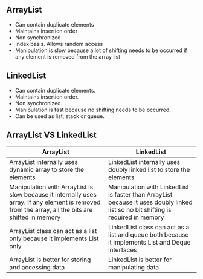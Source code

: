 ## ArrayList
* Can contain duplicate elements
* Maintains insertion order
* Non synchronized
* Index basis. Allows random access
* Manipulation is slow because a lot of shifting needs to be occurred if any element is removed from the array list

## LinkedList
* Can contain duplicate elements.
* Maintains insertion order.
* Non synchronized.
* Manipulation is fast because no shifting needs to be occurred.
* Can be used as list, stack or queue.

## ArrayList VS LinkedList
| **ArrayList** | **LinkedList** |
|------------|-------------|
| ArrayList internally uses dynamic array to store the elements      | LinkedList internally uses doubly linked list to store the elements       | 
| Manipulation with ArrayList is slow because it internally uses array. If any element is removed from the array, all the bits are shifted in memory     | Manipulation with LinkedList is faster than ArrayList because it uses doubly linked list so no bit shifting is required in memory       | 
| ArrayList class can act as a list only because it implements List only          | LinkedList class can act as a list and queue both because it implements List and Deque interfaces      |  
| ArrayList is better for storing and accessing data| LinkedList is better for manipulating data       | 


## 

